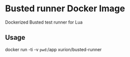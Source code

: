 # Busted runner Docker Image
Dockerized Busted test runner for Lua

## Usage
docker run -ti -v `pwd`:/app xurion/busted-runner
